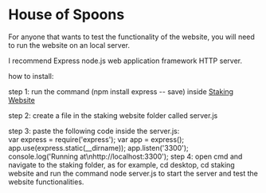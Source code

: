 # House of Spoons

For anyone that wants to test the functionality of the website, you will need to run the website on an local server.

I recommend Express node.js web application framework HTTP server.

how to install:

step 1: run the command (npm install express -- save) inside [Staking Website](https://github.com/KaranConcave/HouseofSpoons/tree/main/Staking%20Website)

step 2: create a file in the staking website folder called server.js 

step 3: paste the following code inside the server.js:  
var express = require('express');
var app = express();
app.use(express.static(__dirname));
app.listen('3300');
console.log('Running at\nhttp://localhost:3300');
step 4: open cmd and navigate to the staking folder, as for example, cd desktop, cd staking website and run the command node server.js to start the server and test the website functionalities.
